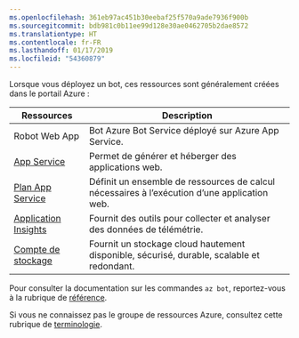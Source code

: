 ```yaml
---
ms.openlocfilehash: 361eb97ac451b30eebaf25f570a9ade7936f900b
ms.sourcegitcommit: bdb981c0b11ee99d128e30ae0462705b2dae8572
ms.translationtype: HT
ms.contentlocale: fr-FR
ms.lasthandoff: 01/17/2019
ms.locfileid: "54360879"
---
```

Lorsque vous déployez un bot, ces ressources sont généralement créées dans le portail Azure :

| Ressources      | Description |
|----------------|-------------|
| Robot Web App | Bot Azure Bot Service déployé sur Azure App Service.|
| [App Service](https://docs.microsoft.com/en-us/azure/app-service/)| Permet de générer et héberger des applications web.|
| [Plan App Service](https://docs.microsoft.com/en-us/azure/app-service/azure-web-sites-web-hosting-plans-in-depth-overview)| Définit un ensemble de ressources de calcul nécessaires à l’exécution d’une application web.|
| [Application Insights](https://docs.microsoft.com/en-us/azure/application-insights/app-insights-overview)| Fournit des outils pour collecter et analyser des données de télémétrie.|
| [Compte de stockage](https://docs.microsoft.com/en-us/azure/storage/common/storage-introduction)| Fournit un stockage cloud hautement disponible, sécurisé, durable, scalable et redondant.|

Pour consulter la documentation sur les commandes `az bot`, reportez-vous à la rubrique de [référence](https://docs.microsoft.com/en-us/cli/azure/bot?view=azure-cli-latest).

Si vous ne connaissez pas le groupe de ressources Azure, consultez cette rubrique de [terminologie](https://docs.microsoft.com/en-us/azure/azure-resource-manager/resource-group-overview#terminology).